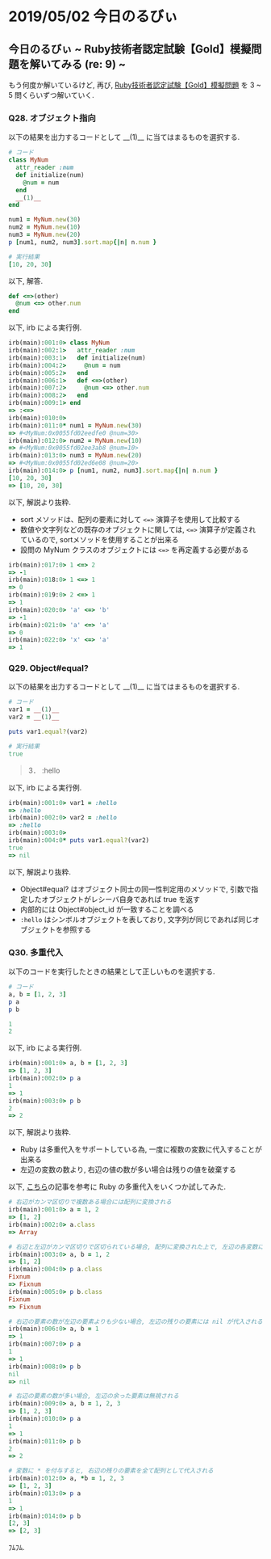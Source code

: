 # 2019/05/02 今日のるびぃ

## 今日のるびぃ ~ Ruby技術者認定試験【Gold】模擬問題を解いてみる (re: 9) ~

もう何度か解いているけど, 再び, [Ruby技術者認定試験【Gold】模擬問題](https://www.school.ctc-g.co.jp/ruby/training_ruby_gold_01_10.html) を 3 ~ 5 問くらいずつ解いていく.

### Q28. オブジェクト指向

以下の結果を出力するコードとして \_\_(1)\_\_ に当てはまるものを選択する.

```ruby
# コード
class MyNum
  attr_reader :num
  def initialize(num)
    @num = num
  end
  __(1)__
end

num1 = MyNum.new(30)
num2 = MyNum.new(10)
num3 = MyNum.new(20)
p [num1, num2, num3].sort.map{|n| n.num }

# 実行結果
[10, 20, 30]
```

以下, 解答.

```ruby
def <=>(other)
  @num <=> other.num
end
```

以下, irb による実行例.

```ruby
irb(main):001:0> class MyNum
irb(main):002:1>   attr_reader :num
irb(main):003:1>   def initialize(num)
irb(main):004:2>     @num = num
irb(main):005:2>   end
irb(main):006:1>   def <=>(other)
irb(main):007:2>     @num <=> other.num
irb(main):008:2>   end
irb(main):009:1> end
=> :<=>
irb(main):010:0> 
irb(main):011:0* num1 = MyNum.new(30)
=> #<MyNum:0x0055fd02eedfe0 @num=30>
irb(main):012:0> num2 = MyNum.new(10)
=> #<MyNum:0x0055fd02ee3ab8 @num=10>
irb(main):013:0> num3 = MyNum.new(20)
=> #<MyNum:0x0055fd02ed6e08 @num=20>
irb(main):014:0> p [num1, num2, num3].sort.map{|n| n.num }
[10, 20, 30]
=> [10, 20, 30]
```

以下, 解説より抜粋.

* sort メソッドは、配列の要素に対して `<=>` 演算子を使用して比較する
* 数値や文字列などの既存のオブジェクトに関しては, `<=>` 演算子が定義されているので, sortメソッドを使用することが出来る
* 設問の MyNum クラスのオブジェクトには `<=>` を再定義する必要がある

```ruby
irb(main):017:0> 1 <=> 2
=> -1
irb(main):018:0> 1 <=> 1
=> 0
irb(main):019:0> 2 <=> 1
=> 1
irb(main):020:0> 'a' <=> 'b'
=> -1
irb(main):021:0> 'a' <=> 'a'
=> 0
irb(main):022:0> 'x' <=> 'a'
=> 1
```

### Q29. Object#equal?

以下の結果を出力するコードとして \_\_(1)\_\_ に当てはまるものを選択する.

```ruby
# コード
var1 = __(1)__
var2 = __(1)__

puts var1.equal?(var2)

# 実行結果
true
```

> 3． :hello

以下, irb による実行例.

```ruby
irb(main):001:0> var1 = :hello
=> :hello
irb(main):002:0> var2 = :hello
=> :hello
irb(main):003:0> 
irb(main):004:0* puts var1.equal?(var2)
true
=> nil
```

以下, 解説より抜粋.

* Object#equal? はオブジェクト同士の同一性判定用のメソッドで, 引数で指定したオブジェクトがレシーバ自身であれば true を返す
* 内部的には Object#object_id が一致することを調べる
* `:hello` はシンボルオブジェクトを表しており, 文字列が同じであれば同じオブジェクトを参照する

### Q30. 多重代入

以下のコードを実行したときの結果として正しいものを選択する.

```ruby
# コード
a, b = [1, 2, 3]
p a
p b
```

```ruby
1
2
```

以下, irb による実行例.

```ruby
irb(main):001:0> a, b = [1, 2, 3]
=> [1, 2, 3]
irb(main):002:0> p a
1
=> 1
irb(main):003:0> p b
2
=> 2
```

以下, 解説より抜粋.

* Ruby は多重代入をサポートしている為, 一度に複数の変数に代入することが出来る
* 左辺の変数の数より, 右辺の値の数が多い場合は残りの値を破棄する

以下, [こちら](https://qiita.com/yancya/items/c557864f307d429bbde4)の記事を参考に Ruby の多重代入をいくつか試してみた.

```ruby
# 右辺がカンマ区切りで複数ある場合には配列に変換される
irb(main):001:0> a = 1, 2
=> [1, 2]
irb(main):002:0> a.class
=> Array

# 右辺と左辺がカンマ区切りで区切られている場合, 配列に変換された上で, 左辺の各変数に右辺の各要素が代入される
irb(main):003:0> a, b = 1, 2
=> [1, 2]
irb(main):004:0> p a.class
Fixnum
=> Fixnum
irb(main):005:0> p b.class
Fixnum
=> Fixnum

# 右辺の要素の数が左辺の要素よりも少ない場合, 左辺の残りの要素には nil が代入される
irb(main):006:0> a, b = 1
=> 1
irb(main):007:0> p a
1
=> 1
irb(main):008:0> p b
nil
=> nil

# 右辺の要素の数が多い場合, 左辺の余った要素は無視される
irb(main):009:0> a, b = 1, 2, 3
=> [1, 2, 3]
irb(main):010:0> p a
1
=> 1
irb(main):011:0> p b
2
=> 2

# 変数に * を付与すると, 右辺の残りの要素を全て配列として代入される
irb(main):012:0> a, *b = 1, 2, 3
=> [1, 2, 3]
irb(main):013:0> p a
1
=> 1
irb(main):014:0> p b
[2, 3]
=> [2, 3]
```

ﾌﾑﾌﾑ.
